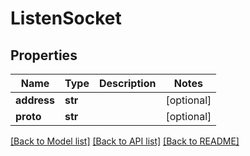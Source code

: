 # ListenSocket

## Properties
Name | Type | Description | Notes
------------ | ------------- | ------------- | -------------
**address** | **str** |  | [optional] 
**proto** | **str** |  | [optional] 

[[Back to Model list]](../README.md#documentation-for-models) [[Back to API list]](../README.md#documentation-for-api-endpoints) [[Back to README]](../README.md)


